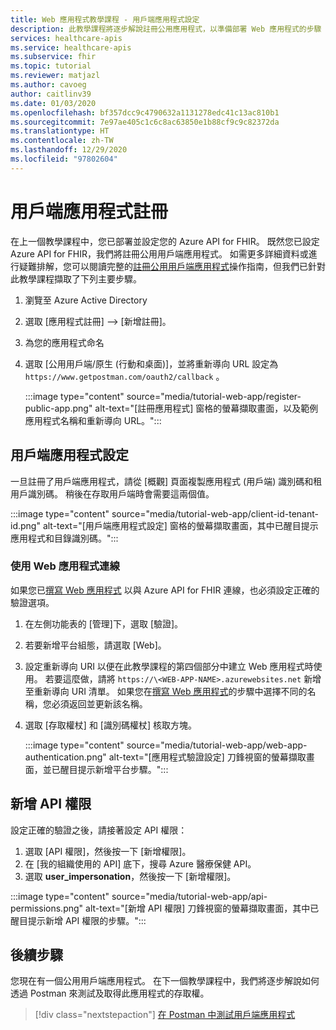 ```yaml
---
title: Web 應用程式教學課程 - 用戶端應用程式設定
description: 此教學課程將逐步解說註冊公用應用程式，以準備部署 Web 應用程式的步驟
services: healthcare-apis
ms.service: healthcare-apis
ms.subservice: fhir
ms.topic: tutorial
ms.reviewer: matjazl
ms.author: cavoeg
author: caitlinv39
ms.date: 01/03/2020
ms.openlocfilehash: bf357dcc9c4790632a1131278edc41c13ac810b1
ms.sourcegitcommit: 7e97ae405c1c6c8ac63850e1b88cf9c9c82372da
ms.translationtype: HT
ms.contentlocale: zh-TW
ms.lasthandoff: 12/29/2020
ms.locfileid: "97802604"
---
```

# <a name="client-application-registration"></a>用戶端應用程式註冊
在上一個教學課程中，您已部署並設定您的 Azure API for FHIR。 既然您已設定 Azure API for FHIR，我們將註冊公用用戶端應用程式。 如需更多詳細資料或進行疑難排解，您可以閱讀完整的[註冊公用用戶端應用程式](register-public-azure-ad-client-app.md)操作指南，但我們已針對此教學課程擷取了下列主要步驟。

1. 瀏覽至 Azure Active Directory
1. 選取 [應用程式註冊]  -->  [新增註冊]。
1. 為您的應用程式命名
1. 選取 [公用用戶端/原生 (行動和桌面)]，並將重新導向 URL 設定為 `https://www.getpostman.com/oauth2/callback` 。

   :::image type="content" source="media/tutorial-web-app/register-public-app.png" alt-text="[註冊應用程式] 窗格的螢幕擷取畫面，以及範例應用程式名稱和重新導向 URL。":::

## <a name="client-application-settings"></a>用戶端應用程式設定

一旦註冊了用戶端應用程式，請從 [概觀] 頁面複製應用程式 (用戶端) 識別碼和租用戶識別碼。 稍後在存取用戶端時會需要這兩個值。

:::image type="content" source="media/tutorial-web-app/client-id-tenant-id.png" alt-text="[用戶端應用程式設定] 窗格的螢幕擷取畫面，其中已醒目提示應用程式和目錄識別碼。":::

### <a name="connect-with-web-app"></a>使用 Web 應用程式連線

如果您已[撰寫 Web 應用程式](tutorial-web-app-write-web-app.md) 以與 Azure API for FHIR 連線，也必須設定正確的驗證選項。 

1. 在左側功能表的 [管理]下，選取 [驗證]。 

1. 若要新增平台組態，請選取 [Web]。

1. 設定重新導向 URI 以便在此教學課程的第四個部分中建立 Web 應用程式時使用。 若要這麼做，請將 `https://\<WEB-APP-NAME>.azurewebsites.net` 新增至重新導向 URI 清單。 如果您在[撰寫 Web 應用程式](tutorial-web-app-write-web-app.md)的步驟中選擇不同的名稱，您必須返回並更新該名稱。

1. 選取 [存取權杖] 和 [識別碼權杖] 核取方塊。

   :::image type="content" source="media/tutorial-web-app/web-app-authentication.png" alt-text="[應用程式驗證設定] 刀鋒視窗的螢幕擷取畫面，並已醒目提示新增平台步驟。":::

## <a name="add-api-permissions"></a>新增 API 權限

設定正確的驗證之後，請接著設定 API 權限：

1. 選取 [API 權限]，然後按一下 [新增權限]。
1. 在 [我的組織使用的 API] 底下，搜尋 Azure 醫療保健 API。
1. 選取 **user_impersonation**，然後按一下 [新增權限]。

:::image type="content" source="media/tutorial-web-app/api-permissions.png" alt-text="[新增 API 權限] 刀鋒視窗的螢幕擷取畫面，其中已醒目提示新增 API 權限的步驟。":::

## <a name="next-steps"></a>後續步驟
您現在有一個公用用戶端應用程式。 在下一個教學課程中，我們將逐步解說如何透過 Postman 來測試及取得此應用程式的存取權。

>[!div class="nextstepaction"]
>[在 Postman 中測試用戶端應用程式](tutorial-web-app-test-postman.md)
